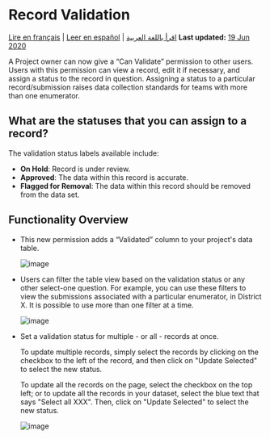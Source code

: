 # Record Validation
<a href="fr/record_validation.html">Lire en français</a> | <a href="es/record_validation.html">Leer en español</a> | <a href="ar/record_validation.html">اقرأ باللغة العربية</a>
**Last updated:** <a href="https://github.com/kobotoolbox/docs/blob/d5cdd698b4a91c3c45216f5a0f91ff7f0704a495/source/record_validation.md" class="reference">19 Jun 2020</a>

A Project owner can now give a “Can Validate” permission to other users. Users with this permission can view a record, edit it if necessary, and assign a status to the record in question. Assigning a status to a particular record/submission raises data collection standards for teams with more than one enumerator.

## What are the statuses that you can assign to a record?

The validation status labels available include:

* **On Hold**: Record is under review.
* **Approved**: The data within this record is accurate.
* **Flagged for Removal**: The data within this record should be removed from the data set.

## Functionality Overview

* This new permission adds a “Validated” column to your project's data table.

    ![image](/images/record_validation/validated.png)

* Users can filter the table view based on the validation status or any other select-one question. For example, you can use these filters to view the submissions associated with a particular enumerator, in District X. It is possible to use more than one filter at a time.

    ![image](/images/record_validation/filter.png)

* Set a validation status for multiple - or all - records at once.

    To update multiple records, simply select the records by clicking on the checkbox to the left of the record, and then click on "Update Selected" to select the new status.

    To update all the records on the page, select the checkbox on the top left; or to update all the records in your dataset, select the blue text that says "Select all XXX". Then, click on "Update Selected" to select the new status.

    ![image](/images/record_validation/select.png)
